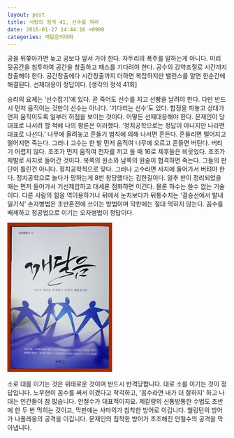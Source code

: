 ```yaml
---
layout: post
title: 사랑의 정석 41, 선수를 쳐라
date: 2016-01-27 14:44:16 +0900
categories: 깨달음의대화
---
```

공을 뒤쫓아가면 늦고 공보다 앞서 가야 한다. 차두리의 폭주를 말하는게 아니다. 미리 뒷공간을 침투하여 공간을 창출하고 패스를 기다려야 한다. 공수의 강약조절로 시간까지 창출해야 한다. 공간창출에다 시간창출까지 더하면 복잡하지만 밸런스를 알면 한순간에 해결된다. 선제대응이 정답이다. [생각의 정석 41회]

  


승리의 요체는 ‘선수잡기’에 있다. 곧 죽어도 선수를 치고 선빵을 날려야 한다. 다만 반드시 먼저 움직이는 것만이 선수는 아니다. ‘기다리는 선수’도 있다. 함정을 파놓고 상대가 먼저 움직이도록 일부러 허점을 보이는 것이다. 어떻든 선제대응해야 한다. 문재인이 당대표로 나서려 할 적에 나의 평론은 이러했다. ‘정치공학으로는 정답이 아니지만 나라면 대표로 나선다.’ 나무에 올려놓고 흔들기 법칙에 의해 나서면 흔든다. 흔들리면 떨어지고 떨어지면 죽는다. 그러나 고수는 한 발 먼저 움직여 나무에 오르고 흔들면 버틴다. 버티기 어렵지 않다. 조조가 먼저 움직여 천자를 끼고 돌 때 16로 제후들은 비웃었다. 조조가 제발로 사지로 들어간 것이다. 북쪽의 원소와 남쪽의 원술이 협격하면 죽는다. 그들의 판단이 틀린건 아니다. 정치공학적으로 맞다. 그러나 고수라면 사지에 들어가서 버텨야 한다. 정치공학으로 놀다가 망하는게 8번 창당했다는 김한길이다. 얼추 판이 정리되었을 때는 먼저 들어가서 기선제압하고 대세론 점화하면 이긴다. 물론 하수는 쓸수 없는 기술이다. 다른 사람의 힘을 역이용하거나 뒤에서 눈치보다가 뒤통수치는 '결승선에서 발내밀기식' 손자병법은 초반혼전에 쓰이는 방법이며 막판에는 절대 먹히지 않는다. 꼼수를 배제하고 정공법으로 이기는 오자병법이 정답이다. 

  


  



<img src="files/attach/images/198/706/666/aDSC01523.JPG" alt="aDSC01523.JPG" width="240" height="342" /> 

  


소로 대를 이기는 것은 위태로운 것이며 반드시 반격당합니다. 대로 소를 이기는 것이 정답입니다. 노무현이 꼼수를 써서 이겼다고 착각하고, '꼼수라면 내가 더 잘하지' 하고 나대는 인간들이 참 많습니다. 안철수가 대표적이지요. 제갈량의 신통방통한 수법도 초반에 한 두 번 먹히는 것이고, 막판에는 사마의가 침착한 방어로 이깁니다. 웰링턴의 방어가 나폴레옹의 공격을 이깁니다. 문재인의 침착한 방어가 초조해진 안철수의 공격을 막아냅니다.